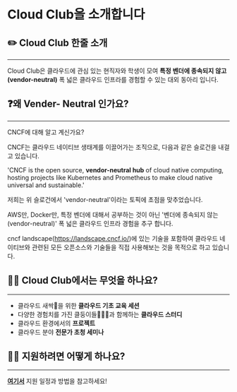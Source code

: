 # Cloud Club을 소개합니다

## ✏️ Cloud Club 한줄 소개

---

Cloud Club은 클라우드에 관심 있는 현직자와 학생이 모여 **특정 벤더에 종속되지 않고(vendor-neutral)** 폭 넓은 클라우드 인프라를 경험할 수 있는 대외 동아리 입니다.

## ❓왜 Vender- Neutral 인가요?

---

CNCF에 대해 알고 계신가요?

CNCF는 클라우드 네이티브 생태계를 이끌어가는 조직으로, 다음과 같은 슬로건을 내걸고 있습니다.

'CNCF is the open source, **vendor-neutral hub** of cloud native computing, hosting projects like Kubernetes and Prometheus to make cloud native universal and sustainable.'

저희는 위 슬로건에서 'vendor-neutral'이라는 토픽에 초점을 맞추었습니다.

AWS만, Docker만, 특정 벤더에 대해서 공부하는 것이 아닌 '벤더에 종속되지 않는(vendor-neutral)' 폭 넓은 클라우드 인프라 경험을 추구 합니다.

cncf landscape(https://landscape.cncf.io/)에 있는 기술을 포함하여 클라우드 네이티브와 관련된 모든 오픈소스와 기술들을 직접 사용해보는 것을 목적으로 하고 있습니다.

## 💁‍♀️ Cloud Club에서는 무엇을 하나요?

---

- 클라우드 새싹🌱을 위한 **클라우드 기초 교육 세션**
- 다양한 경험치를 가진 클둥이들👨‍👦‍👦과 함께하는 **클라우드 스터디**
- 클라우드 환경에서의 **프로젝트**
- 클라우드 분야 **전문가 초청 세미나**

## 🤷‍♂️ 지원하려면 어떻게 하나요?

---

[**여기서**](https://www.notion.so/Cloud-Club-a1709bbb92284308a307309bdfa7c9e8) 지원 일정과 방법을 참고하세요!